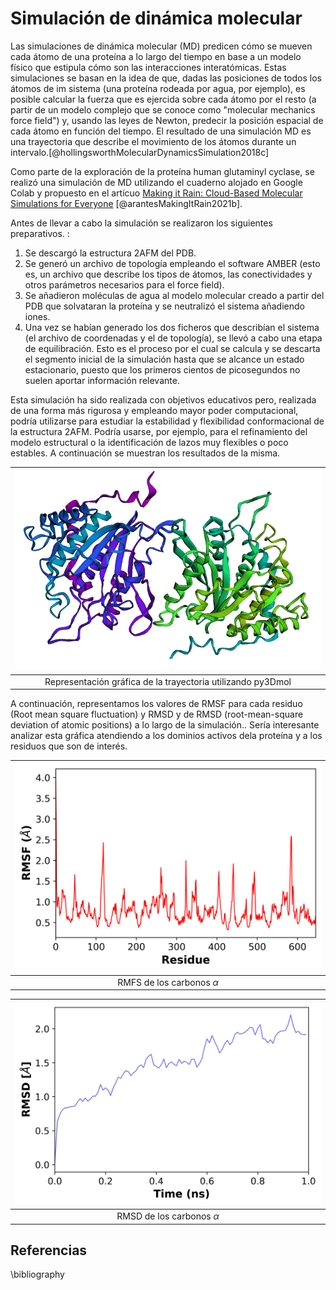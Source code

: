 # Simulación de dinámica molecular

Las simulaciones de dinámica molecular (MD) predicen cómo se mueven cada átomo de una proteína a lo largo del tiempo en base a un modelo físico que estipula cómo son las interacciones interatómicas. Estas simulaciones se basan en la idea de que, dadas las posiciones de todos los átomos de im sistema (una proteína rodeada por agua, por ejemplo), es posible calcular la fuerza que es ejercida sobre cada átomo por el resto (a partir de un modelo complejo que se conoce como "molecular mechanics force field") y, usando las leyes de Newton, predecir la posición espacial de cada átomo en función del tiempo. El resultado de una simulación MD es una trayectoria que describe el movimiento de los átomos durante un intervalo.[@hollingsworthMolecularDynamicsSimulation2018c]

Como parte de la exploración de la proteína human glutaminyl cyclase, se realizó una simulación de MD utilizando el cuaderno alojado en Google Colab y propuesto en el artícuo [Making it Rain: Cloud-Based Molecular Simulations for Everyone](https://github.com/pablo-arantes/making-it-rain) [@arantesMakingItRain2021b].

Antes de llevar a cabo la simulación se realizaron los siguientes preparativos. : 

1. Se descargó la estructura 2AFM del PDB.
2. Se generó un archivo de topología empleando el software AMBER (esto es, un archivo que describe los tipos de átomos, las conectividades y otros parámetros necesarios para el force field).
3. Se añadieron moléculas de agua al modelo molecular creado a partir del PDB que solvataran la proteína y se neutralizó el sistema añadiendo iones.
4. Una vez se habían generado los dos ficheros que describían el sistema (el archivo de coordenadas y el de topología), se llevó a cabo una etapa de equilibración. Esto es el proceso por el cual se calcula y se descarta el segmento inicial  de la simulación hasta que se alcance un estado estacionario, puesto que los primeros cientos de picosegundos no suelen aportar información relevante. 


Esta simulación ha sido realizada con objetivos educativos pero, realizada de una forma más rigurosa y empleando mayor poder computacional, podría utilizarse para estudiar la estabilidad y flexibilidad conformacional de la estructura 2AFM. Podría usarse, por ejemplo, para el refinamiento del modelo estructural o la identificación de lazos muy flexibles o poco estables. A continuación se muestran los resultados de la misma.

|![](images/Trayectoria_2AFM.gif) |
|:--:|
|Representación gráfica de la trayectoria utilizando py3Dmol|

A continuación, representamos los valores de RMSF para cada residuo (Root mean square fluctuation) y RMSD y de RMSD (root-mean-square deviation of atomic positions) a lo largo de la simulación.. Sería interesante analizar esta gráfica atendiendo a los dominios activos dela proteína y a los residuos que son de interés. 

|![](images/rmsf_ca.png)|
|:--:|
|RMFS de los carbonos $\alpha$|

|![](images/rmsd_ca.png)|
|:--:|
|RMSD de los carbonos $\alpha$|

## Referencias
\bibliography

